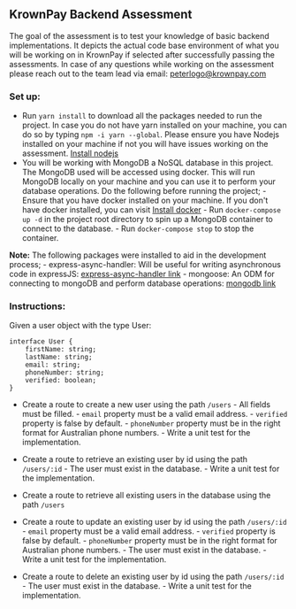 ## KrownPay Backend Assessment
The goal of the assessment is to test your knowledge of basic backend implementations.
It depicts the actual code base environment of what you will be working on in KrownPay if selected after successfully passing the assessments. In case of any questions while working on the assessment please reach out to the team lead via email: peterlogo@krownpay.com

### Set up:
- Run `yarn install` to download all the packages needed to run the project. In case you do not have yarn installed on your machine, you can do so by typing `npm -i yarn --global`.  Please ensure you have Nodejs installed on your machine if not you will have issues working on the assessment. [Install nodejs](https://nodejs.org/en/)
- You will be working with MongoDB a NoSQL database in this project. The MongoDB used will be accessed using docker. This will run MongoDB locally on your machine and you can use it to perform your database operations. Do the following before running the project;
		- Ensure that you have docker installed on your machine. If you don't have docker installed, 			you can visit [Install docker](https://docs.docker.com/get-docker/)
		- Run `docker-compose up -d` in the project root directory to spin up a MongoDB container to connect to the database.
		- Run `docker-compose stop` to stop the container.

**Note:**
The following packages were installed to aid in the development process;
	- express-async-handler: Will be useful for writing asynchronous code in expressJS: [express-async-handler link](https://www.npmjs.com/package/express-async-handler)
	- mongoose: An ODM for connecting to mongoDB and perform database operations: [mongodb link](https://mongoosejs.com/)

### Instructions:
Given a user object with the type User:

    interface User {
		firstName: string;
		lastName: string;
		email: string;
		phoneNumber: string;
		verified: boolean; 
	}

- Create a route to create a new user using the path `/users`
		- All fields must be filled.
		- `email` property must be a valid email address.
		- `verified` property is false by default.
		- `phoneNumber` property must be in the right format for Australian phone numbers.
		- Write a unit test for the implementation.
		
        
- Create a route to retrieve an existing user by id using the path `/users/:id`
		- The user must exist in the database.
		- Write a unit test for the implementation.

- Create a route to retrieve all existing users in the database using the path `/users`
		
- Create a route to update an existing user by id using the path `/users/:id`
		- `email` property must be a valid email address.
		- `verified` property is false by default.
		- `phoneNumber` property must be in the right format for Australian phone numbers.
		- The user must exist in the database.
		- Write a unit test for the implementation.
		
 - Create a route to delete an existing user by id using the path `/users/:id`
		 - The user must exist in the database.
		 - Write a unit test for the implementation.


